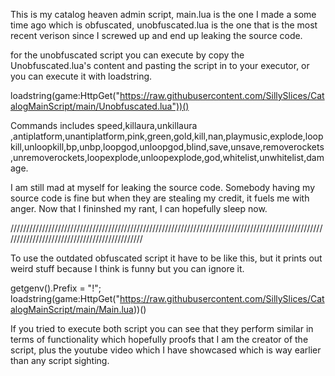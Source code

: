 This is my catalog heaven admin script, main.lua is the one I made a some time ago which is obfuscated, unobfuscated.lua is the one that is the most recent verison since I screwed up and end up leaking the source code.


for the unobfuscated script you can execute by copy the Unobfuscated.lua's content and pasting the script in to your executor, or you can execute it with loadstring.

loadstring(game:HttpGet("https://raw.githubusercontent.com/SillySlices/CatalogMainScript/main/Unobfuscated.lua"))()

Commands includes speed,killaura,unkillaura ,antiplatform,unantiplatform,pink,green,gold,kill,nan,playmusic,explode,loopkill,unloopkill,bp,unbp,loopgod,unloopgod,blind,save,unsave,removerockets,unremoverockets,loopexplode,unloopexplode,god,whitelist,unwhitelist,damage.

I am still mad at myself for leaking the source code. Somebody having my source code is fine but when they are stealing my credit, it fuels me with anger. Now that I fininshed my rant, I can hopefully sleep now.


/////////////////////////////////////////////////////////////////////////////////////////////////////////////////////////////////////////////

To use the outdated obfuscated script it have to be like this, but it prints out weird stuff because I think is funny but you can ignore it.

getgenv().Prefix = "!";
loadstring(game:HttpGet("https://raw.githubusercontent.com/SillySlices/CatalogMainScript/main/Main.lua))()

If you tried to execute both script you can see that they perform similar in terms of functionality which hopefully proofs that I am the creator of the script, plus the youtube video which I have showcased which is way earlier than any script sighting.
